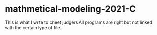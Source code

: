 # mathmetical-modeling-2021-C
This is what I write to cheet judgers.All programs are right but not linked with the certain type of file.
